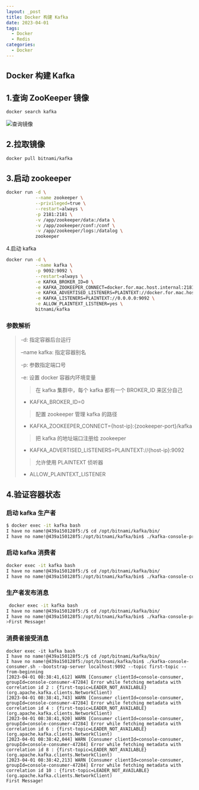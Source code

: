 ```yaml
---
layout: _post
title: Docker 构建 Kafka
date: 2023-04-01
tags: 
  - Docker
  - Redis
categories: 
  - Docker
---
```

## Docker 构建 Kafka

## 1.查询 ZooKeeper 镜像

``````bash
docker search kafka
``````

![查询镜像](查询镜像.jpg)

## 2.拉取镜像

```bash
docker pull bitnami/kafka
```

## 3.启动 zookeeper

```bash
docker run -d \
           --name zookeeper \
           --privileged=true \
           --restart=always \
           -p 2181:2181 \
           -v /app/zookeeper/data:/data \
           -v /app/zookeeper/conf:/conf \
           -v /app/zookeeper/logs:/datalog \
           zookeeper
```

4.启动 kafka

```bash
docker run -d \
           --name kafka \
           -p 9092:9092 \
           --restart=always \
           -e KAFKA_BROKER_ID=0 \
           -e KAFKA_ZOOKEEPER_CONNECT=docker.for.mac.host.internal:2181/kafka \
           -e KAFKA_ADVERTISED_LISTENERS=PLAINTEXT://docker.for.mac.host.internal:9092 \
           -e KAFKA_LISTENERS=PLAINTEXT://0.0.0.0:9092 \
           -e ALLOW_PLAINTEXT_LISTENER=yes \
           bitnami/kafka
```
### 参数解析

> -d: 指定容器后台运行
>
> –name kafka: 指定容器别名
>
> -p: 参数指定端口号
>
> -e: 设置 docker 容器内环境变量
>
> > 在 kafka 集群中，每个 kafka 都有一个 BROKER_ID 来区分自己
> - KAFKA_BROKER_ID=0
> > 配置 zookeeper 管理 kafka 的路径
> - KAFKA_ZOOKEEPER_CONNECT={host-ip}:{zookeeper-port}/kafka
>
> > 把 kafka 的地址端口注册给 zookeeper
>
> - KAFKA_ADVERTISED_LISTENERS=PLAINTEXT://{host-ip}:9092
> > 允许使用 PLAINTEXT 侦听器
> - ALLOW_PLAINTEXT_LISTENER

## 4.验证容器状态

### 启动 kafka 生产者

```bash
$ docker exec -it kafka bash
I have no name!@439a150128f5:/$ cd /opt/bitnami/kafka/bin/
I have no name!@439a150128f5:/opt/bitnami/kafka/bin$ ./kafka-console-producer.sh --broker-list localhost:9092 --topic first-topic
```

### 启动 kafka 消费者

```bash
docker exec -it kafka bash
I have no name!@439a150128f5:/$ cd /opt/bitnami/kafka/bin/
I have no name!@439a150128f5:/opt/bitnami/kafka/bin$ ./kafka-console-consumer.sh --bootstrap-server localhost:9092 --topic first-topic --from-beginning
```

### 生产者发布消息

```bash
 docker exec -it kafka bash
I have no name!@439a150128f5:/$ cd /opt/bitnami/kafka/bin/
I have no name!@439a150128f5:/opt/bitnami/kafka/bin$ ./kafka-console-producer.sh --broker-list localhost:9092 --topic first-topic
>First Message!
```

### 消费者接受消息

```plain
docker exec -it kafka bash
I have no name!@439a150128f5:/$ cd /opt/bitnami/kafka/bin/
I have no name!@439a150128f5:/opt/bitnami/kafka/bin$ ./kafka-console-consumer.sh --bootstrap-server localhost:9092 --topic first-topic --from-beginning
[2023-04-01 08:38:41,612] WARN [Consumer clientId=console-consumer, groupId=console-consumer-47284] Error while fetching metadata with correlation id 2 : {first-topic=LEADER_NOT_AVAILABLE} (org.apache.kafka.clients.NetworkClient)
[2023-04-01 08:38:41,743] WARN [Consumer clientId=console-consumer, groupId=console-consumer-47284] Error while fetching metadata with correlation id 4 : {first-topic=LEADER_NOT_AVAILABLE} (org.apache.kafka.clients.NetworkClient)
[2023-04-01 08:38:41,920] WARN [Consumer clientId=console-consumer, groupId=console-consumer-47284] Error while fetching metadata with correlation id 6 : {first-topic=LEADER_NOT_AVAILABLE} (org.apache.kafka.clients.NetworkClient)
[2023-04-01 08:38:42,044] WARN [Consumer clientId=console-consumer, groupId=console-consumer-47284] Error while fetching metadata with correlation id 8 : {first-topic=LEADER_NOT_AVAILABLE} (org.apache.kafka.clients.NetworkClient)
[2023-04-01 08:38:42,213] WARN [Consumer clientId=console-consumer, groupId=console-consumer-47284] Error while fetching metadata with correlation id 10 : {first-topic=LEADER_NOT_AVAILABLE} (org.apache.kafka.clients.NetworkClient)
First Message!
```

